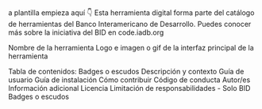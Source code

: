 a plantilla empieza aquí 👇
Esta herramienta digital forma parte del catálogo de herramientas del Banco Interamericano de Desarrollo. Puedes conocer más sobre la iniciativa del BID en code.iadb.org

Nombre de la herramienta
Logo e imagen o gif de la interfaz principal de la herramienta



Tabla de contenidos:
Badges o escudos
Descripción y contexto
Guía de usuario
Guía de instalación
Cómo contribuir
Código de conducta
Autor/es
Información adicional
Licencia
Limitación de responsabilidades - Solo BID
Badges o escudos
